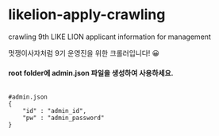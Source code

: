 # likelion-apply-crawling
crawling 9th LIKE LION applicant information for management

멋쟁이사자처럼 9기 운영진을 위한 크롤러입니다! 😀


#### root folder에 admin.json 파일을 생성하여 사용하세요.

<pre>
<code>
#admin.json
{
    "id" : "admin_id",
    "pw" : "admin_password"
}
</code>
</pre>
